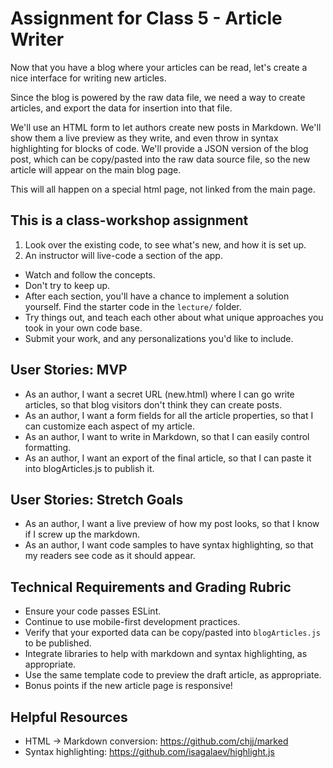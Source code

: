 # Assignment for Class 5 - Article Writer

Now that you have a blog where your articles can be read, let's create a nice interface for writing new articles.

Since the blog is powered by the raw data file, we need a way to create articles, and export the data for insertion into that file.

We'll use an HTML form to let authors create new posts in Markdown. We'll show them a live preview as they write, and even throw in syntax highlighting for blocks of code. We'll provide a JSON version of the blog post, which can be copy/pasted into the raw data source file, so the new article will appear on the main blog page.

This will all happen on a special html page, not linked from the main page.

## This is a class-workshop assignment
1. Look over the existing code, to see what's new, and how it is set up.
1. An instructor will live-code a section of the app.
  - Watch and follow the concepts.
  - Don't try to keep up.
- After each section, you'll have a chance to implement a solution yourself. Find the starter code in the `lecture/` folder.
- Try things out, and teach each other about what unique approaches you took in your own code base.
- Submit your work, and any personalizations you'd like to include.

## User Stories: MVP
 - As an author, I want a secret URL (new.html) where I can go write articles, so that blog visitors don't think they can create posts.
 - As an author, I want a form fields for all the article properties, so that I can customize each aspect of my article.
 - As an author, I want to write in Markdown, so that I can easily control formatting.
 - As an author, I want an export of the final article, so that I can paste it into blogArticles.js to publish it.

## User Stories: Stretch Goals
 - As an author, I want a live preview of how my post looks, so that I know if I screw up the markdown.
 - As an author, I want code samples to have syntax highlighting, so that my readers see code as it should appear.

## Technical Requirements and Grading Rubric
 - Ensure your code passes ESLint.
 - Continue to use mobile-first development practices.
 - Verify that your exported data can be copy/pasted into `blogArticles.js` to be published.
 - Integrate libraries to help with markdown and syntax highlighting, as appropriate.
 - Use the same template code to preview the draft article, as appropriate.
 - Bonus points if the new article page is responsive!

## Helpful Resources
 - HTML -> Markdown conversion: https://github.com/chjj/marked
 - Syntax highlighting: https://github.com/isagalaev/highlight.js
